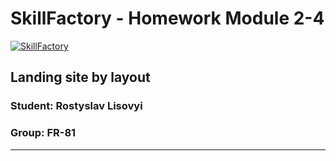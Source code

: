 # SkillFactory - Homework Module 2-4
[![SkillFactory](https://static.tildacdn.com/tild3934-3832-4738-a665-646331376534/SF_MRG_-_black.svg)](https://skillfactory.ru/)
## Landing site by layout
### Student: Rostyslav Lisovyi
### Group: FR-81
----